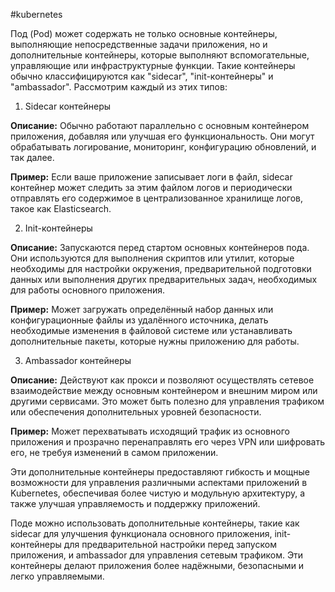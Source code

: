 #kubernetes 

Под (Pod) может содержать не только основные контейнеры, выполняющие непосредственные задачи приложения, но и дополнительные контейнеры, которые выполняют вспомогательные, управляющие или инфраструктурные функции. Такие контейнеры обычно классифицируются как "sidecar", "init-контейнеры" и "ambassador". Рассмотрим каждый из этих типов:

1. Sidecar контейнеры

**Описание:** Обычно работают параллельно с основным контейнером приложения, добавляя или улучшая его функциональность. Они могут обрабатывать логирование, мониторинг, конфигурацию обновлений, и так далее.

**Пример:** Если ваше приложение записывает логи в файл, sidecar контейнер может следить за этим файлом логов и периодически отправлять его содержимое в централизованное хранилище логов, такое как Elasticsearch.

2. Init-контейнеры

**Описание:** Запускаются перед стартом основных контейнеров пода. Они используются для выполнения скриптов или утилит, которые необходимы для настройки окружения, предварительной подготовки данных или выполнения других предварительных задач, необходимых для работы основного приложения.

**Пример:** Может загружать определённый набор данных или конфигурационные файлы из удалённого источника, делать необходимые изменения в файловой системе или устанавливать дополнительные пакеты, которые нужны приложению для работы.

3. Ambassador контейнеры

**Описание:** Действуют как прокси и позволяют осуществлять сетевое взаимодействие между основным контейнером и внешним миром или другими сервисами. Это может быть полезно для управления трафиком или обеспечения дополнительных уровней безопасности.

**Пример:** Может перехватывать исходящий трафик из основного приложения и прозрачно перенаправлять его через VPN или шифровать его, не требуя изменений в самом приложении.

Эти дополнительные контейнеры предоставляют гибкость и мощные возможности для управления различными аспектами приложений в Kubernetes, обеспечивая более чистую и модульную архитектуру, а также улучшая управляемость и поддержку приложений.

Поде можно использовать дополнительные контейнеры, такие как sidecar для улучшения функционала основного приложения, init-контейнеры для предварительной настройки перед запуском приложения, и ambassador для управления сетевым трафиком. Эти контейнеры делают приложения более надёжными, безопасными и легко управляемыми.